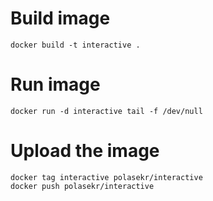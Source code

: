 # Build image

`docker build -t interactive .`

# Run image

`docker run -d interactive tail -f /dev/null`

# Upload the image

```
docker tag interactive polasekr/interactive
docker push polasekr/interactive
```
